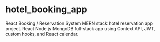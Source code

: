# hotel_booking_app

React Booking / Reservation System MERN stack hotel reservation app project. 
React Node.js MongoDB full-stack app using Context API, JWT, custom hooks, and React calendar.

